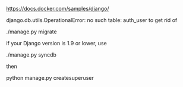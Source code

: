 https://docs.docker.com/samples/django/





django.db.utils.OperationalError: no such table: auth_user
to get rid of

./manage.py migrate

if your Django version is 1.9 or lower, use

./manage.py syncdb

then

python manage.py createsuperuser




